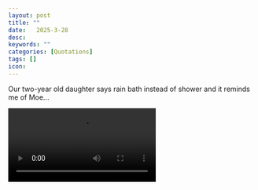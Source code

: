 ```yaml
---
layout: post
title: ""
date:   2025-3-28
desc: 
keywords: ""
categories: [Quotations]
tags: []
icon:
---
```

Our two-year old daughter says rain bath instead of shower and it reminds me of Moe...
<br>
<!-- <img src="https://github.com/harrydurbin/harrydurbin.github.io/blob/master/_posts/img/carhole.mp4?raw=true" class = "img-responsive"  /> -->
<video height = auto max-width = 100% controls><source src="https://github.com/harrydurbin/harrydurbin.github.io/blob/master/_posts/img/carhole.mp4?raw=true" type="video/mp4"> </video>
